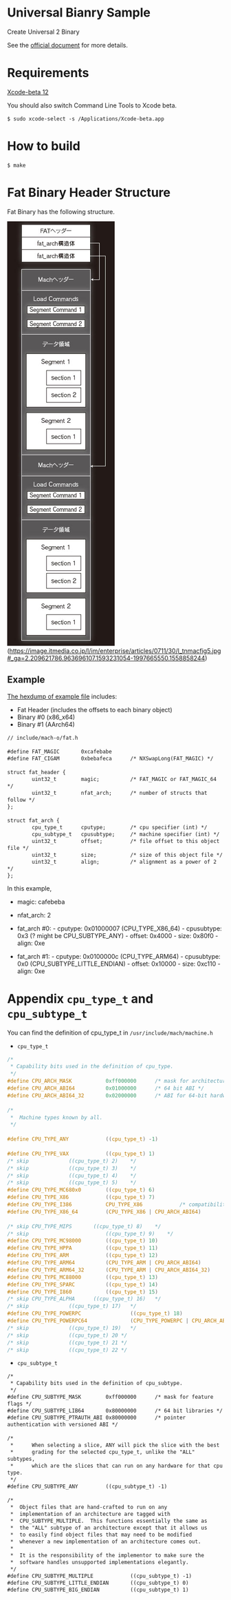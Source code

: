 # Universal Bianry Sample

Create Universal 2 Binary

See the [official document](https://developer.apple.com/documentation/xcode/building_a_universal_macos_binary) for more details.

# Requirements

[Xcode-beta 12](https://developer.apple.com/documentation/xcode-release-notes/xcode-12-beta-release-notes)

You should also switch Command Line Tools to Xcode beta.

```
$ sudo xcode-select -s /Applications/Xcode-beta.app
```

# How to build

```
$ make
```

# Fat Binary Header Structure

Fat Binary has the following structure.

![Structure of fat binary](./pics/l_tnmacfig5.jpg "Structure of fat binary") (https://image.itmedia.co.jp/l/im/enterprise/articles/0711/30/l_tnmacfig5.jpg#_ga=2.209621786.963696107.1593231054-1997665550.1558858244)

## Example

[The hexdump of example file](./universal_app.hexdump) includes:

- Fat Header (includes the offsets to each binary object)
- Binary #0 (x86_x64)
- Binary #1 (AArch64)

```
// include/mach-o/fat.h

#define FAT_MAGIC       0xcafebabe
#define FAT_CIGAM       0xbebafeca      /* NXSwapLong(FAT_MAGIC) */

struct fat_header {
        uint32_t        magic;          /* FAT_MAGIC or FAT_MAGIC_64 */
        uint32_t        nfat_arch;      /* number of structs that follow */
};

struct fat_arch {
        cpu_type_t      cputype;        /* cpu specifier (int) */
        cpu_subtype_t   cpusubtype;     /* machine specifier (int) */
        uint32_t        offset;         /* file offset to this object file */
        uint32_t        size;           /* size of this object file */
        uint32_t        align;          /* alignment as a power of 2 */
};
```

In this example,

- magic: cafebeba
- nfat_arch: 2

- fat_arch #0:
        - cputype: 0x01000007 (CPU_TYPE_X86_64)
        - cpusubtype: 0x3 (? might be CPU_SUBTYPE_ANY)
        - offset: 0x4000
        - size: 0x80f0
        - align: 0xe

- fat_arch #1:
        - cputype: 0x0100000c (CPU_TYPE_ARM64)
        - cpusubtype: 0x0 (CPU_SUBTYPE_LITTLE_ENDIAN)
        - offset: 0x10000
        - size: 0xc110
        - align: 0xe

# Appendix `cpu_type_t` and `cpu_subtype_t`

You can find the definition of cpu_type_t in `/usr/include/mach/machine.h`

- `cpu_type_t`

``` c
/*
 * Capability bits used in the definition of cpu_type.
 */
#define CPU_ARCH_MASK           0xff000000      /* mask for architecture bits */
#define CPU_ARCH_ABI64          0x01000000      /* 64 bit ABI */
#define CPU_ARCH_ABI64_32       0x02000000      /* ABI for 64-bit hardware with 32-bit types; LP32 */

/*
 *	Machine types known by all.
 */

#define CPU_TYPE_ANY            ((cpu_type_t) -1)

#define CPU_TYPE_VAX            ((cpu_type_t) 1)
/* skip				((cpu_type_t) 2)	*/
/* skip				((cpu_type_t) 3)	*/
/* skip				((cpu_type_t) 4)	*/
/* skip				((cpu_type_t) 5)	*/
#define CPU_TYPE_MC680x0        ((cpu_type_t) 6)
#define CPU_TYPE_X86            ((cpu_type_t) 7)
#define CPU_TYPE_I386           CPU_TYPE_X86            /* compatibility */
#define CPU_TYPE_X86_64         (CPU_TYPE_X86 | CPU_ARCH_ABI64)

/* skip CPU_TYPE_MIPS		((cpu_type_t) 8)	*/
/* skip                         ((cpu_type_t) 9)	*/
#define CPU_TYPE_MC98000        ((cpu_type_t) 10)
#define CPU_TYPE_HPPA           ((cpu_type_t) 11)
#define CPU_TYPE_ARM            ((cpu_type_t) 12)
#define CPU_TYPE_ARM64          (CPU_TYPE_ARM | CPU_ARCH_ABI64)
#define CPU_TYPE_ARM64_32       (CPU_TYPE_ARM | CPU_ARCH_ABI64_32)
#define CPU_TYPE_MC88000        ((cpu_type_t) 13)
#define CPU_TYPE_SPARC          ((cpu_type_t) 14)
#define CPU_TYPE_I860           ((cpu_type_t) 15)
/* skip	CPU_TYPE_ALPHA		((cpu_type_t) 16)	*/
/* skip				((cpu_type_t) 17)	*/
#define CPU_TYPE_POWERPC                ((cpu_type_t) 18)
#define CPU_TYPE_POWERPC64              (CPU_TYPE_POWERPC | CPU_ARCH_ABI64)
/* skip				((cpu_type_t) 19)	*/
/* skip				((cpu_type_t) 20 */
/* skip				((cpu_type_t) 21 */
/* skip				((cpu_type_t) 22 */
```

- `cpu_subtype_t`

```
/*
 * Capability bits used in the definition of cpu_subtype.
 */
#define CPU_SUBTYPE_MASK        0xff000000      /* mask for feature flags */
#define CPU_SUBTYPE_LIB64       0x80000000      /* 64 bit libraries */
#define CPU_SUBTYPE_PTRAUTH_ABI 0x80000000      /* pointer authentication with versioned ABI */

/*
 *      When selecting a slice, ANY will pick the slice with the best
 *      grading for the selected cpu_type_t, unlike the "ALL" subtypes,
 *      which are the slices that can run on any hardware for that cpu type.
 */
#define CPU_SUBTYPE_ANY         ((cpu_subtype_t) -1)

/*
 *	Object files that are hand-crafted to run on any
 *	implementation of an architecture are tagged with
 *	CPU_SUBTYPE_MULTIPLE.  This functions essentially the same as
 *	the "ALL" subtype of an architecture except that it allows us
 *	to easily find object files that may need to be modified
 *	whenever a new implementation of an architecture comes out.
 *
 *	It is the responsibility of the implementor to make sure the
 *	software handles unsupported implementations elegantly.
 */
#define CPU_SUBTYPE_MULTIPLE            ((cpu_subtype_t) -1)
#define CPU_SUBTYPE_LITTLE_ENDIAN       ((cpu_subtype_t) 0)
#define CPU_SUBTYPE_BIG_ENDIAN          ((cpu_subtype_t) 1)
```
